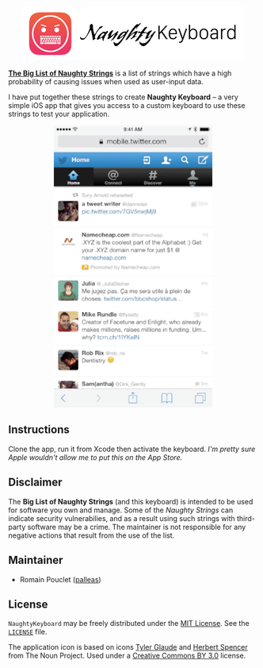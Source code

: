 <p align="center"><img src="Images/naughty-logo.png" width="450"></p>

**[The Big List of Naughty Strings](https://github.com/minimaxir/big-list-of-naughty-strings)** is a list of strings which have a high probability of causing issues when used as user-input data.

I have put together these strings to create **Naughty Keyboard** – a very simple iOS app that gives you access to a custom keyboard to use these strings to test your application.

<p align="center"><img src="Images/twitter-keyboard.gif" width="320"></p>

## Instructions 

Clone the app, run it from Xcode then activate the keyboard.
*I'm pretty sure Apple wouldn't allow me to put this on the App Store.*

## Disclaimer

The **Big List of Naughty Strings** (and this keyboard) is intended to be used for software you own and manage. Some of the *Naughty Strings* can indicate security vulnerabilies, and as a result using such strings with third-party software may be a crime. The maintainer is not responsible for any negative actions that result from the use of the list.

## Maintainer 

* Romain Pouclet ([palleas](https://github.com/palleas))

## License

`NaughtyKeyboard` may be freely distributed under the [MIT License](http://opensource.org/licenses/MIT). See the [`LICENSE`](https://raw.githubusercontent.com/Palleas/NaughtyKeyboard/master/LICENSE) file.

The application icon is based on icons [Tyler Glaude](https://thenounproject.com/term/angry/50733/) and [Herbert Spencer](https://thenounproject.com/term/keyboard/58315/) from The Noun Project. Used under a [Creative Commons BY 3.0](http://creativecommons.org/licenses/by/3.0/) license.